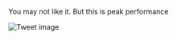 You may not like it. But this is peak performance


![Tweet image](/asset/crosspoast/Gb5xoDgbUAEp7dE.jpg)

